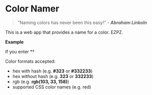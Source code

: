 # Color Namer

>"Naming colors has never been this easy!"
> \- **_Abraham Linkoln_**

This is a web app that provides a name for a color. EZPZ.

**Example**

If you enter **

Color formats accepted:
- hex with hash (e.g. **#323** or **#332233**)
- hex without hash (e.g. **323** or **332233**)
- rgb (e.g. **rgb(103, 33, 158)**)
- supported CSS color names (e.g. red)

